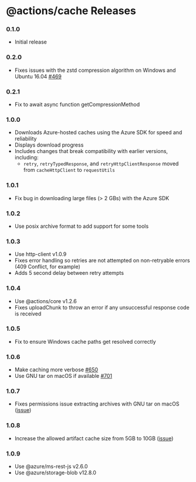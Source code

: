 # @actions/cache Releases

### 0.1.0

- Initial release

### 0.2.0
- Fixes issues with the zstd compression algorithm on Windows and Ubuntu 16.04 [#469](https://github.com/actions/toolkit/pull/469)

### 0.2.1
- Fix to await async function getCompressionMethod

### 1.0.0
- Downloads Azure-hosted caches using the Azure SDK for speed and reliability
- Displays download progress
- Includes changes that break compatibility with earlier versions, including:
  - `retry`, `retryTypedResponse`, and `retryHttpClientResponse` moved from `cacheHttpClient` to `requestUtils`

### 1.0.1
- Fix bug in downloading large files (> 2 GBs) with the Azure SDK

### 1.0.2
- Use posix archive format to add support for some tools

### 1.0.3
- Use http-client v1.0.9
- Fixes error handling so retries are not attempted on non-retryable errors (409 Conflict, for example)
- Adds 5 second delay between retry attempts

### 1.0.4
- Use @actions/core v1.2.6
- Fixes uploadChunk to throw an error if any unsuccessful response code is received

### 1.0.5
- Fix to ensure Windows cache paths get resolved correctly

### 1.0.6
- Make caching more verbose [#650](https://github.com/actions/toolkit/pull/650)
- Use GNU tar on macOS if available [#701](https://github.com/actions/toolkit/pull/701)

### 1.0.7
- Fixes permissions issue extracting archives with GNU tar on macOS ([issue](https://github.com/actions/cache/issues/527))

### 1.0.8
- Increase the allowed artifact cache size from 5GB to 10GB ([issue](https://github.com/actions/cache/discussions/497))

### 1.0.9
  - Use @azure/ms-rest-js v2.6.0
  - Use @azure/storage-blob v12.8.0
